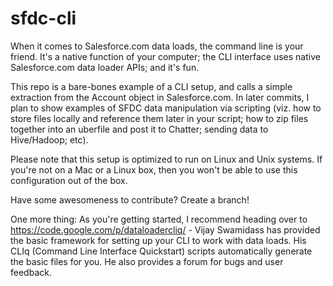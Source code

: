 # sfdc-cli

When it comes to Salesforce.com data loads, the command line is your friend. It's a native function of your computer; the CLI interface uses native Salesforce.com data loader APIs; and it's fun.

This repo is a bare-bones example of a CLI setup, and calls a simple extraction from the Account object in Salesforce.com. In later commits, I plan to show examples of SFDC data manipulation via scripting (viz. how to store files locally and reference them later in your script; how to zip files together into an uberfile and post it to Chatter; sending data to Hive/Hadoop; etc).

Please note that this setup is optimized to run on Linux and Unix systems. If you're not on a Mac or a Linux box, then you won't be able to use this configuration out of the box.

Have some awesomeness to contribute? Create a branch!

One more thing: As you're getting started, I recommend heading over to https://code.google.com/p/dataloadercliq/ - Vijay Swamidass has provided the basic framework for setting up your CLI to work with data loads. His CLIq (Command Line Interface Quickstart) scripts automatically generate the basic files for you. He also provides a forum for bugs and user feedback.

